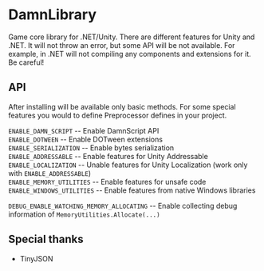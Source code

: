 # DamnLibrary
Game core library for .NET/Unity. There are different features for Unity and .NET. It will not throw an error, but some API will be not available. For example, in .NET will not compiling any components and extensions for it. Be careful!
## API
After installing will be available only basic methods. For some special features you would to define Preprocessor defines in your project.

`ENABLE_DAMN_SCRIPT` -- Enable DamnScript API  
`ENABLE_DOTWEEN` -- Enable DOTween extensions  
`ENABLE_SERIALIZATION` -- Enable bytes serialization  
`ENABLE_ADDRESSABLE` -- Enable features for Unity Addressable  
`ENABLE_LOCALIZATION` -- Unable features for Unity Localization (work only with `ENABLE_ADDRESSABLE`)  
`ENABLE_MEMORY_UTILITIES` -- Enable features for unsafe code  
`ENABLE_WINDOWS_UTILITIES` -- Enable features from native Windows libraries

`DEBUG_ENABLE_WATCHING_MEMORY_ALLOCATING` -- Enable collecting debug information of `MemoryUtilities.Allocate(...)`

## Special thanks
- TinyJSON